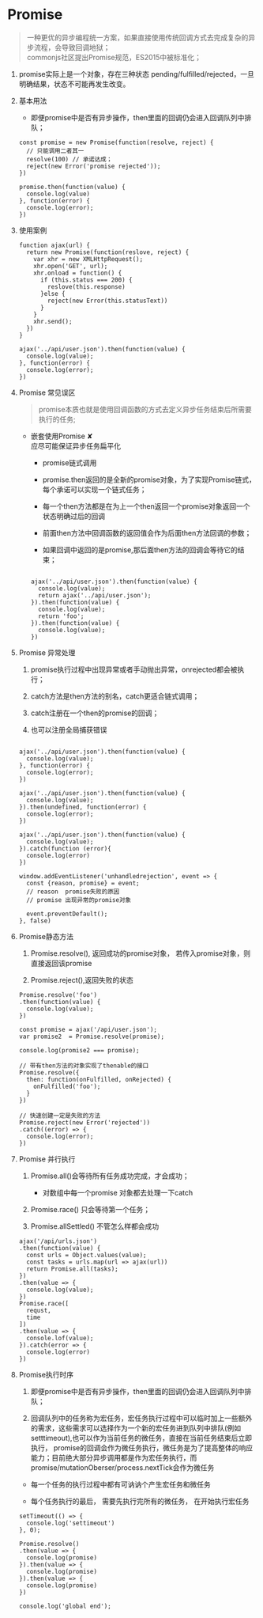 # Promise
> 一种更优的异步编程统一方案，如果直接使用传统回调方式去完成复杂的异步流程，会导致回调地狱；<br/>commonjs社区提出Promise规范，ES2015中被标准化；

1. promise实际上是一个对象，存在三种状态 pending/fulfilled/rejected，一旦明确结果，状态不可能再发生改变。

2. 基本用法
  
   * 即便promise中是否有异步操作，then里面的回调仍会进入回调队列中排队；
    ```
    const promise = new Promise(function(resolve, reject) {
      // 只能调用二者其一
      resolve(100) // 承诺达成；
      reject(new Error('promise rejected'));
    })

    promise.then(function(value) {
      console.log(value)
    }, function(error) {
      console.log(error);
    })
    ```
3. 使用案例
    ```
    function ajax(url) {
      return new Promise(function(reslove, reject) {
        var xhr = new XMLHttpRequest();
        xhr.open('GET', url);
        xhr.onload = function() {
          if (this.status === 200) {
            reslove(this.response)
          }else {
            reject(new Error(this.statusText))
          }
        }
        xhr.send();
      })
    }

    ajax('../api/user.json').then(function(value) {
      console.log(value);
    }, function(error) {
      console.log(error);
    })
    ```
4. Promise 常见误区
    > promise本质也就是使用回调函数的方式去定义异步任务结束后所需要执行的任务;

    * 嵌套使用Promise  ✘<br/>
      应尽可能保证异步任务扁平化

       * promise链式调用

        * promise.then返回的是全新的promise对象，为了实现Promise链式，每个承诺可以实现一个链式任务；

        * 每一个then方法都是在为上一个then返回一个promise对象返回一个状态明确过后的回调

        * 前面then方法中回调函数的返回值会作为后面then方法回调的参数；

        * 如果回调中返回的是promise,那后面then方法的回调会等待它的结束；

        ```
        
        ajax('../api/user.json').then(function(value) {
          console.log(value);
          return ajax('../api/user.json');
        }).then(function(value) {
          console.log(value);
          return 'foo';
        }).then(function(value) {
          console.log(value);
        })
        ```

5. Promise 异常处理

    1. promise执行过程中出现异常或者手动抛出异常，onrejected都会被执行；

    2. catch方法是then方法的别名，catch更适合链式调用；

    3. catch注册在一个then的promise的回调；

    4. 也可以注册全局捕获错误
    ```
    
    ajax('../api/user.json').then(function(value) {
      console.log(value);
    }, function(error) {
      console.log(error);
    })

    ajax('../api/user.json').then(function(value) {
      console.log(value);
    }).then(undefined, function(error) {
      console.log(error);
    })

    ajax('../api/user.json').then(function(value) {
      console.log(value);
    }).catch(function (error){
      console.log(error)
    })
    
    window.addEventListener('unhandledrejection', event => {
      const {reason, promise} = event;
      // reason  promise失败的原因
      // promise 出现异常的promise对象

      event.preventDefault();
    }, false)
    ```

6. Promise静态方法

    1. Promise.resolve(), 返回成功的promise对象， 若传入promise对象，则直接返回该promise

    2. Promise.reject(),返回失败的状态

    ```
    Promise.resolve('foo')
    .then(function(value) {
      console.log(value);
    })

    const promise = ajax('/api/user.json');
    var promise2  = Promise.resolve(promise);

    console.log(promise2 === promise);

    // 带有then方法的对象实现了thenable的接口
    Promise.resolve({
      then: function(onFulfilled, onRejected) {
        onFulfilled('foo');
      }
    })

    // 快速创建一定是失败的方法
    Promise.reject(new Error('rejected'))
    .catch((error) => {
      console.log(error);
    })
    ```
7. Promise 并行执行

    1. Promise.all()会等待所有任务成功完成，才会成功；

        * 对数组中每一个promise 对象都去处理一下catch

    2. Promise.race() 只会等待第一个任务；

    3. Promise.allSettled() 不管怎么样都会成功

    ```
    ajax('/api/urls.json')
    .then(function(value) {
      const urls = Object.values(value);
      const tasks = urls.map(url => ajax(url))
      return Promise.all(tasks);
    })
    .then(value => {
      console.log(value);
    })
    Promise.race([
      requst,
      time
    ])
    .then(value => {
      console.lof(value);
    }).catch(error => {
      console.log(error)
    })
    ```
8. Promise执行时序

    1. 即便promise中是否有异步操作，then里面的回调仍会进入回调队列中排队；

    2. 回调队列中的任务称为宏任务，宏任务执行过程中可以临时加上一些额外的需求，这些需求可以选择作为一个新的宏任务进到队列中排队(例如setttimeout),也可以作为当前任务的微任务，直接在当前任务结束后立即执行， promise的回调会作为微任务执行，微任务是为了提高整体的响应能力；目前绝大部分异步调用都是作为宏任务执行，而promise/mutationOberser/process.nextTick会作为微任务

      * 每一个任务的执行过程中都有可讷讷个产生宏任务和微任务

      * 每个任务执行的最后， 需要先执行完所有的微任务， 在开始执行宏任务
    
    ```
    setTimeout(() => {
      console.log('settimeout')
    }, 0);

    Promise.resolve()
    .then(value => {
      console.log(promise)
    }).then(value => {
      console.log(promise)
    }).then(value => {
      console.log(promise)
    })

    console.log('global end');
    ```



